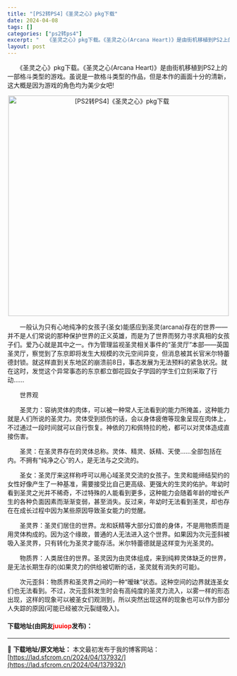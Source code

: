 ```yaml
---
title: "[PS2转PS4]《圣灵之心》pkg下载"
date: 2024-04-08
tags: []
categories: ["ps2转ps4"]
excerpt: "　　《圣灵之心》pkg下载。《圣灵之心(Arcana Heart)》是由街机移植到PS2上的一部格斗类型的游戏。虽说是一款格斗类型的作品，但是本作的画面十分的清新，这大概是因为游戏的角色均为美少女吧! 　　一般认为只有心地纯净的女孩子(圣女)能感应到圣灵(arcana)存在的世界&mdash;&amp;md&hellip;"
layout: post
---
```


 <p>　　《圣灵之心》pkg下载。《圣灵之心(Arcana Heart)》是由街机移植到PS2上的一部格斗类型的游戏。虽说是一款格斗类型的作品，但是本作的画面十分的清新，这大概是因为游戏的角色均为美少女吧!</p> <p align="center"><img align="" border="0" src="https://lad.sfcrom.cn/wp-content/uploads/2024/04/20240408_6613f8340ecd6.webp" width="500" alt="[PS2转PS4]《圣灵之心》pkg下载" /></p> <p>　　一般认为只有心地纯净的女孩子(圣女)能感应到圣灵(arcana)存在的世界&mdash;&mdash;并不是人们常说的那种保护世界的正义英雄，而是为了世界而努力寻求真相的女孩子们。爱乃心就是其中之一。作为管理监视圣灵相关事件的&ldquo;圣灵厅&rdquo;本部&mdash;&mdash;英国圣灵厅，察觉到了东京即将发生大规模的次元空间异变，但消息被其长官米尔特蕾德封锁。就这样直到关东地区的崩溃前8日，事态发展为无法预料的紧急状况。就在这时，发觉这个异常事态的东京都立御花园女子学园的学生们立刻采取了行动&hellip;&hellip;</p> <p>　　世界观</p> <p>　　圣灵力：容纳灵体的肉体，可以被一种常人无法看到的能力所掩盖，这种能力就是人们所说的圣灵力。灵体受到损伤的话，会以身体疲倦等现象呈现在肉体上，不过通过一段时间就可以自行恢复。神依的刀和佩特拉的枪，都可以对灵体造成直接伤害。</p> <p>　　圣灵：在圣灵界存在的灵体总称。灵体、精灵、妖精、天使&hellip;&hellip;全部包括在内。不拥有&ldquo;纯净之心&rdquo;的人，是无法与之交流的。</p> <p>　　圣女：圣灵厅来这样称呼可以用心域圣灵交流的女孩子。生灵和能缔结契约的女性好像产生了一种基准，需要接受比自己更高级、更强大的生灵的佑护。年幼时看到圣灵之光并不稀奇，不过特殊的人能看到更多，这种能力会随着年龄的增长产生的各种负面因素而渐渐变弱，甚至消失。反过来，年幼时无法看到圣灵，却也存在在成长过程中因为某些原因导致圣女能力的觉醒。</p> <p>　　圣灵界：圣灵们居住的世界。龙和妖精等大部分幻兽的身体，不是用物质而是用灵体构成的。因为这个缘故，普通的人无法进入这个世界。如果因为次元歪斜被吸入圣灵界，只有转化为圣灵才能存活。米尔特蕾德就是这样变为光圣灵的。</p> <p>　　物质界：人类居住的世界。圣灵因为由灵体组成，来到纯粹灵体缺乏的世界，是无法长期生存的(如果灵力的供给被切断的话，圣灵就有消失的可能)。</p> <p>　　次元歪斜：物质界和圣灵界之间的一种&ldquo;暧昧&rdquo;状态。这种空间的边界就连圣女们也无法看到。不过，次元歪斜发生时会有高纯度的圣灵力流入，以雾一样的形态出现，这样的现象可以被圣女们观测到，所以突然出现这样的现象也可以作为部分人失踪的原因(可能已经被次元裂缝吸入)。</p> <p><h4>下载地址(由网友<font color="red">juuiop</font>发布)：</h4></p> 

---
📖 **下载地址/原文地址：** 本文最初发布于我的博客网站：[https://lad.sfcrom.cn/2024/04/137932/](https://lad.sfcrom.cn/2024/04/137932/)
